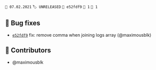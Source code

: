 `📆 07.02.2021` `🏷️ UNRELEASED` `💾 e52fdf9` `👥 1` `🐛 1`

## 🐛 Bug fixes

- [`e52fdf9`](https://github.com/maximousblk/ghlog/commit/e52fdf92d90199c6ae3876a022ff63476602e7b4) fix: remove comma when joining logs array (@maximousblk)

## 👥 Contributors

- @maximousblk
